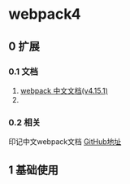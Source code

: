 # webpack4

## 0 扩展
### 0.1 文档

1. [webpack 中文文档(v4.15.1)](https://webpack.css88.com/)
2. 

### 0.2 相关

印记中文webpack文档 [GitHub地址](https://github.com/docschina/webpack.js.org)

## 1 基础使用

